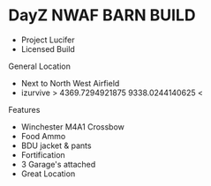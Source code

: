 # DayZ NWAF BARN BUILD
- Project Lucifer
- Licensed Build

General Location
- Next to North West Airfield
- izurvive > 4369.7294921875 9338.0244140625 <

Features
- Winchester M4A1 Crossbow
- Food Ammo 
- BDU jacket & pants 
- Fortification
- 3 Garage's attached
- Great Location
